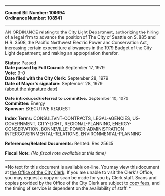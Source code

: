 * * * * *  
  
**Council Bill Number: [](#h0)[](#h2)100694**   
**Ordinance Number: 108541**  
  
* * * * *  
  
AN ORDINANCE relating to the City Light Department, authorizing the hiring of a legal firm to advance the position of The City of Seattle on S. 885 and H.R. 3508, the Pacific Northwest Electric Power and Conservation Act, increasing certain expenditure allowances in the 1979 Budget of the City Light department; and making an appropriation therefor.  
  
**Status:** Passed   
**Date passed by Full Council:** September 17, 1979   
**Vote:** 9-0   
**Date filed with the City Clerk:** September 28, 1979   
**Date of Mayor's signature:** September 28, 1979   
[(about the signature date)](/~public/approvaldate.htm)   
  
  
**Date introduced/referred to committee:** September 10, 1979   
**Committee:** Energy   
**Sponsor:** EXECUTIVE REQUEST   
  
**Index Terms:** CONSULTANT-CONTRACTS, LEGAL-AGENCIES, US-GOVERNMENT, CITY-LIGHT, REGIONAL-PLANNING, ENERGY-CONSERVATION, BONNEVILLE-POWER-ADMINISTRATION INTERGOVERNMENTAL-RELATIONS, ENVIRONMENTAL-PLANNING  
  
**References/Related Documents:** Related: Res 25635  
  
**Fiscal Note:** *(No fiscal note available at this time)*  
  
* * * * *  
  
*No text for this document is available on-line. You may view this document at [the Office of the City Clerk](http://www.seattle.gov/leg/clerk/contactUs.htm). If you are unable to visit the Clerk's Office, you may request a copy or scan be made for you by Clerk staff. Scans and copies provided by the Office of the City Clerk are subject to [copy fees](http://clerk.seattle.gov/~public/clerkfees.htm), and the timing of service is dependent on the availability of staff. *  
  
  
